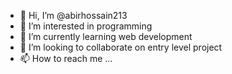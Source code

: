 - 👋 Hi, I’m @abirhossain213
- 👀 I’m interested in programming
- 🌱 I’m currently learning web development
- 💞️ I’m looking to collaborate on entry level project
- 📫 How to reach me ...

<!---
abirhossain213/abirhossain213 is a ✨ special ✨ repository because its `README.md` (this file) appears on your GitHub profile.
You can click the Preview link to take a look at your changes.
--->
